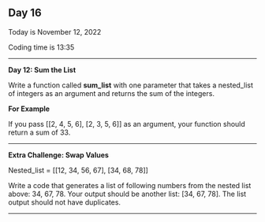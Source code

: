 <h2>Day 16</h2>
<p>Today is November 12, 2022</p>
<p>Coding time is 13:35</p>
<hr/>

<p><b>Day 12: Sum the List</b></p>
<p>Write a function called <b>sum_list</b> with one parameter that takes a nested_list of integers as an
argument and returns the sum of the integers.</p>
<p><b>For Example</b></p>
<p>If you pass [[2, 4, 5, 6], [2, 3, 5, 6]] as an argument, your function should return a sum of 33.
</p>
<hr/>

<p><b>Extra Challenge: Swap Values</b></p>
<p>Nested_list = [[12, 34, 56, 67], [34, 68, 78]]</p>
<p>Write a code that generates a list of following numbers from the nested list above:
34, 67, 78. Your output should be another list:
[34, 67, 78]. The list output should not have duplicates.</p>
<hr/>